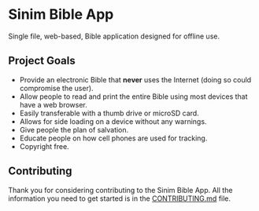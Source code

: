 # Sinim Bible App

Single file, web-based, Bible application designed for offline use.

## Project Goals

- Provide an electronic Bible that **never** uses the Internet (doing so could compromise the user).
- Allow people to read and print the entire Bible using most devices that have a web browser.
- Easily transferable with a thumb drive or microSD card.
- Allows for side loading on a device without any warnings.
- Give people the plan of salvation.
- Educate people on how cell phones are used for tracking.
- Copyright free.

## Contributing

Thank you for considering contributing to the Sinim Bible App.
All the information you need to get started is in the [CONTRIBUTING.md](CONTRIBUTING.md) file.
